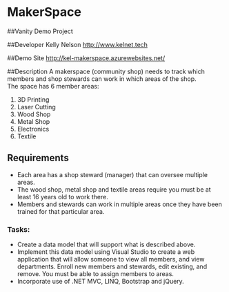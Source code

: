 # MakerSpace
##Vanity Demo Project

##Developer
Kelly Nelson
http://www.kelnet.tech

##Demo Site 
http://kel-makerspace.azurewebsites.net/

##Description
A makerspace (community shop) needs to track which members and shop stewards can work in which areas of the shop.  
The space has 6 member areas:
 1. 3D Printing
 2. Laser Cutting
 3. Wood Shop
 4. Metal Shop
 5. Electronics
 6. Textile

## Requirements
 + Each area has a shop steward (manager) that can oversee multiple areas. 
 + The wood shop, metal shop and textile areas require you must be at least 16 years old to work there.  
 + Members and stewards can work in multiple areas once they have been trained for that particular area.
 
### Tasks:
+ Create a data model that will support what is described above.
+ Implement this data model using Visual Studio to create a web application that will allow someone to view all members, and view departments.  Enroll new members and stewards, edit existing, and remove.  You must be able to assign members to areas.
+ Incorporate use of .NET MVC, LINQ, Bootstrap and jQuery.
